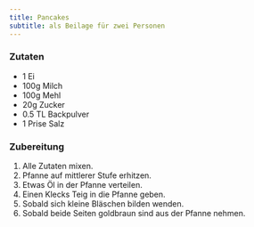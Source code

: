 ```yaml
---
title: Pancakes
subtitle: als Beilage für zwei Personen
---
```


### Zutaten
* 1 Ei
* 100g Milch
* 100g Mehl
* 20g Zucker
* 0.5 TL Backpulver
* 1 Prise Salz

### Zubereitung
1. Alle Zutaten mixen.
1. Pfanne auf mittlerer Stufe erhitzen.
1. Etwas Öl in der Pfanne verteilen.
1. Einen Klecks Teig in die Pfanne geben.
1. Sobald sich kleine Bläschen bilden wenden.
1. Sobald beide Seiten goldbraun sind aus der Pfanne nehmen.
